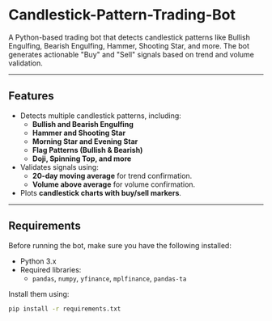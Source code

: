 # Candlestick-Pattern-Trading-Bot

A Python-based trading bot that detects candlestick patterns like Bullish Engulfing, Bearish Engulfing, Hammer, Shooting Star, and more. The bot generates actionable "Buy" and "Sell" signals based on trend and volume validation.

---

## **Features**
- Detects multiple candlestick patterns, including:
  - **Bullish and Bearish Engulfing**
  - **Hammer and Shooting Star**
  - **Morning Star and Evening Star**
  - **Flag Patterns (Bullish & Bearish)**
  - **Doji, Spinning Top, and more**
- Validates signals using:
  - **20-day moving average** for trend confirmation.
  - **Volume above average** for volume confirmation.
- Plots **candlestick charts with buy/sell markers**.

---

## **Requirements**
Before running the bot, make sure you have the following installed:
- Python 3.x
- Required libraries: 
  - `pandas`, `numpy`, `yfinance`, `mplfinance`, `pandas-ta`

Install them using:
```bash
pip install -r requirements.txt
